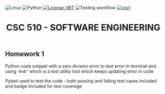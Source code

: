 ![Linux](https://img.shields.io/badge/Linux-FCC624?style=for-the-badge&logo=linux&logoColor=black) ![Python](https://img.shields.io/badge/Python-3.13%2B-blue) [![License: MIT](https://img.shields.io/badge/License-MIT-yellow.svg)](https://opensource.org/licenses/MIT) ![Testing workflow](https://github.com/CSC510-Software-Engineering-Fall-2024/HW-1/actions/workflows/test.yml/badge.svg) [![cov](https://<you>.github.io/<repo>/badges/coverage.svg)](https://github.com/CSC510-Software-Engineering-Fall-2024/HW-1/actions)]



<!-- TESTS PASSING BADGE -->
<!DOCTYPE html>
<html lang="en">
<head>
    <meta charset="UTF-8">
    <meta name="viewport" content="width=device-width, initial-scale=1.0">
    
</head>
<body>
    <header>
        <h1>CSC 510 - SOFTWARE ENGINEERING</h1>
    </header>
    <h2>Homework 1</h2>
    <p>Python code snippet with a zero division error to test error in terminal and using 'entr' which is a test utility tool which keeps updating error in code</p>
    <p>Pytest used to test the code - both passing and failing test cases included and badge included for test coverage</p>
</body>
</html>   
   
       
